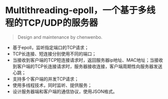 Multithreading-epoll，一个基于多线程的TCP/UDP的服务器
===
>Design and maintenance by chenwenbo.
* 基于epoll，监听指定端口的TCP请求；
* TCP长连接、短连接分别使用不同的端口；
* 当接收到客户端的TCP短连接请求时，返回服务器ip地址、MAC地址；当接收到客户端的TCP长连接请求时，服务器接收连接，客户端周期性向服务器发送心跳；
* 支持多个客户端的并发TCP请求；
* 使用多线程技术，同时监听、提供服务；
* 设计服务器端和客户端的通信协议，使用JSON格式。
